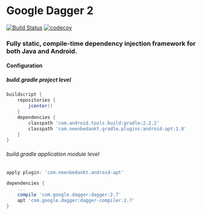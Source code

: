 # Google Dagger 2

[![Build Status](https://travis-ci.org/WeRockStar/Dagger2.svg?branch=master)](https://travis-ci.org/WeRockStar/Dagger2) [![codecov](https://codecov.io/gh/WeRockStar/Dagger2/branch/master/graph/badge.svg)](https://codecov.io/gh/WeRockStar/Dagger2)




### Fully static, compile-time dependency injection framework for both Java and Android.
#### Configuration
##### build.gradle project level

``` groovy
buildscript {
    repositories {
        jcenter()
    }
    dependencies {
        classpath 'com.android.tools.build:gradle:2.2.2'
        classpath 'com.neenbedankt.gradle.plugins:android-apt:1.8'
    }
}
```

###### build.gradle application module level

``` groovy
apply plugin: 'com.neenbedankt.android-apt'

dependencies {
    ...
    compile 'com.google.dagger:dagger:2.7'
    apt 'com.google.dagger:dagger-compiler:2.7'
}
```